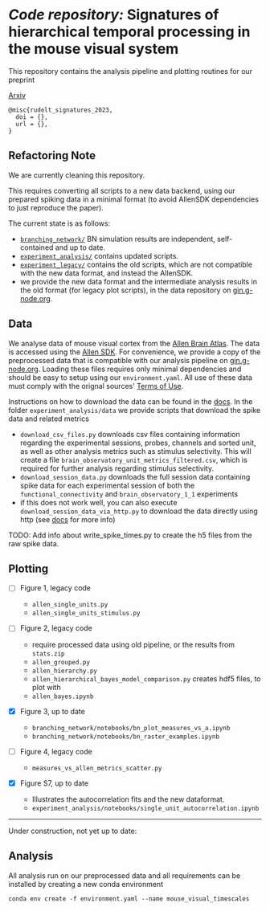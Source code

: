 # _Code repository:_ Signatures of hierarchical temporal processing in the mouse visual system


This repository contains the analysis pipeline and plotting routines for our preprint

[Arxiv]()

```
@misc{rudelt_signatures_2023,
  doi = {},
  url = {},
}
```

## Refactoring Note

We are currently cleaning this repository.

This requires converting all scripts to a new data backend, using our prepared spiking data in a minimal format (to avoid AllenSDK dependencies to just reproduce the paper).

The current state is as follows:

- [`branching_network/`](branching_network) BN simulation results are independent, self-contained and up to date.
- [`experiment_analysis/`](experiment_analysis) contains updated scripts.
- [`experiment_legacy/`](experiment_legacy) contains the old scripts, which are not compatible with the new data format, and instead the AllenSDK.
- we provide the new data format and the intermediate analysis results in the old format (for legacy plot scripts), in the data repository on [gin.g-node.org](https://gin.g-node.org/pspitzner/mouse_visual_timescales).


## Data

We analyse data of mouse visual cortex from the [Allen Brain Atlas](https://atlas.brain-map.org/).
The data is accessed using the [Allen SDK](http://alleninstitute.github.io/AllenSDK/install.html).
For convenience, we provide a copy of the preprocessed data that is compatible with
our analysis pipeline on [gin.g-node.org](https://gin.g-node.org/pspitzner/mouse_visual_timescales).
Loading these files requires only minimal dependencies and should be easy to setup using
our `environment.yaml`.
All use of these data must comply with the orignal sources' [Terms of Use](https://alleninstitute.org/terms-of-use/).

Instructions on how to download the data can be found in the [docs](https://allensdk.readthedocs.io/en/latest/visual_coding_neuropixels.html).
In the folder `experiment_analysis/data` we provide scripts that download the spike data and related metrics
- `download_csv_files.py` downloads csv files containing information regarding the experimental sessions, probes, channels and sorted unit, as well as other analysis metrics such as stimulus selectivity. This will create a file `brain_observatory_unit_metrics_filtered.csv`, which is required for further analysis regarding stimulus selectivity. 
- `download_session_data.py` downloads the full session data containing spike data for each experimental session of both the `functional_connectivity` and `brain_observatory_1_1` experiments
- if this does not work well, you can also execute `download_session_data_via_http.py` to download the data directly using http (see [docs](https://allensdk.readthedocs.io/en/latest/visual_coding_neuropixels.html) for more info)

TODO: Add info about write_spike_times.py to create the h5 files from the raw spike data. 

## Plotting

- [ ] Figure 1, legacy code
  - `allen_single_units.py`
  - `allen_single_units_stimulus.py`

- [ ] Figure 2, legacy code
  - require processed data using old pipeline, or the results from `stats.zip`
  - `allen_grouped.py`
  - `allen_hierarchy.py`
  - `allen_hierarchical_bayes_model_comparison.py` creates hdf5 files, to plot with
  - `allen_bayes.ipynb`


- [x] Figure 3, up to date
  - `branching_network/notebooks/bn_plot_measures_vs_a.ipynb`
  - `branching_network/notebooks/bn_raster_examples.ipynb`

- [ ] Figure 4, legacy code
  - `measures_vs_allen_metrics_scatter.py`

- [x] Figure S7, up to date
  - Illustrates the autocorrelation fits and the new dataformat.
  - `experiment_analysis/notebooks/single_unit_autocorrelation.ipynb`

----

Under construction, not yet up to date:

## Analysis

All analysis run on our preprocessed data and all requirements can be installed
by creating a new conda environment

```
conda env create -f environment.yaml --name mouse_visual_timescales
```
